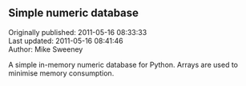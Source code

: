 ## Simple numeric database  
Originally published: 2011-05-16 08:33:33  
Last updated: 2011-05-16 08:41:46  
Author: Mike Sweeney  
  
A simple in-memory numeric database for Python. Arrays are used to minimise memory consumption.